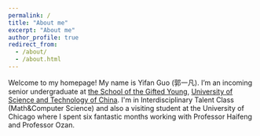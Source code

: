 ```yaml
---
permalink: /
title: "About me"
excerpt: "About me"
author_profile: true
redirect_from: 
  - /about/
  - /about.html
---
```

Welcome to my homepage! My name is Yifan Guo (郭一凡). I’m an incoming senior undergraduate at [the School of the Gifted Young](https://en.scgy.ustc.edu.cn/), [University of Science and Technology of China](http://en.ustc.edu.cn/). I'm in Interdisciplinary Talent Class (Math\&Computer Science) and also a visiting student at the University of Chicago where I spent six fantastic months working with Professor Haifeng and Professor Ozan.






